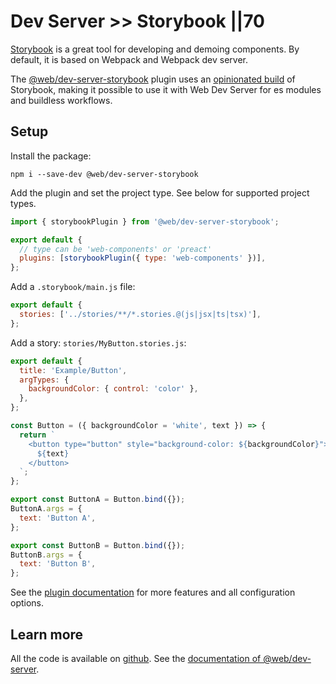 # Dev Server >> Storybook ||70

[Storybook](https://storybook.js.org/) is a great tool for developing and demoing components. By default, it is based on Webpack and Webpack dev server.

The [@web/dev-server-storybook](../../docs/dev-server/plugins/storybook.md) plugin uses an [opinionated build](https://github.com/modernweb-dev/storybook-prebuilt) of Storybook, making it possible to use it with Web Dev Server for es modules and buildless workflows.

## Setup

Install the package:

```
npm i --save-dev @web/dev-server-storybook
```

Add the plugin and set the project type. See below for supported project types.

```js
import { storybookPlugin } from '@web/dev-server-storybook';

export default {
  // type can be 'web-components' or 'preact'
  plugins: [storybookPlugin({ type: 'web-components' })],
};
```

Add a `.storybook/main.js` file:

```js
export default {
  stories: ['../stories/**/*.stories.@(js|jsx|ts|tsx)'],
};
```

Add a story: `stories/MyButton.stories.js`:

```js
export default {
  title: 'Example/Button',
  argTypes: {
    backgroundColor: { control: 'color' },
  },
};

const Button = ({ backgroundColor = 'white', text }) => {
  return `
    <button type="button" style="background-color: ${backgroundColor}">
      ${text}
    </button>
  `;
};

export const ButtonA = Button.bind({});
ButtonA.args = {
  text: 'Button A',
};

export const ButtonB = Button.bind({});
ButtonB.args = {
  text: 'Button B',
};
```

See the [plugin documentation](../../docs/dev-server/plugins/storybook.md) for more features and all configuration options.

## Learn more

All the code is available on [github](https://github.com/modernweb-dev/example-projects/tree/master/guides/dev-server).
See the [documentation of @web/dev-server](../../docs/dev-server/overview.md).
